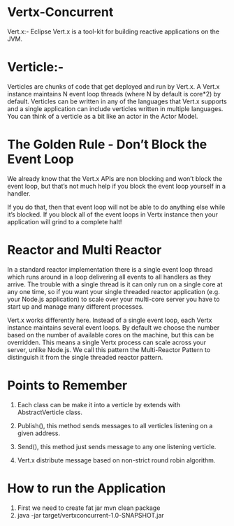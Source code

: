 # Vertx-Concurrent
Vert.x:- Eclipse Vert.x is a tool-kit for building reactive applications on the JVM.

# Verticle:-
Verticles are chunks of code that get deployed and run by Vert.x. 
A Vert.x instance maintains N event loop threads (where N by default is core*2) by default.
Verticles can be written in any of the languages that Vert.x supports and a single application can include verticles written in multiple languages.
You can think of a verticle as a bit like an actor in the Actor Model.

# The Golden Rule - Don’t Block the Event Loop
We already know that the Vert.x APIs are non blocking and won’t block the event loop, but that’s not much help if you block the event loop yourself in a handler.

If you do that, then that event loop will not be able to do anything else while it’s blocked.
If you block all of the event loops in Vertx instance then your application will grind to a complete halt!

# Reactor and Multi Reactor
In a standard reactor implementation there is a single event loop thread which runs around in a loop delivering all events to all handlers as they arrive.
The trouble with a single thread is it can only run on a single core at any one time,
so if you want your single threaded reactor application (e.g. your Node.js application) to scale over your multi-core server you have to start up and manage many different processes.

Vert.x works differently here. Instead of a single event loop, each Vertx instance maintains several event loops.
By default we choose the number based on the number of available cores on the machine, but this can be overridden.
This means a single Vertx process can scale across your server, unlike Node.js.
We call this pattern the Multi-Reactor Pattern to distinguish it from the single threaded reactor pattern.

# Points to Remember
1) Each class can be make it into a verticle by extends with AbstractVerticle class.

2) Publish(), this method sends messages to all verticles listening on a given address.

3) Send(), this method just sends message to any one listening verticle.
4) Vert.x distribute message based on non-strict round robin algorithm.


# How to run the Application
1) First we need to create fat jar
mvn clean package
2) java -jar target/vertxconcurrent-1.0-SNAPSHOT.jar

